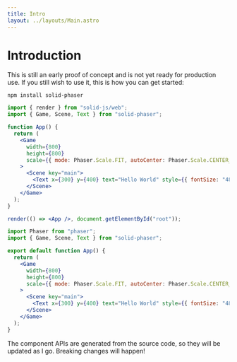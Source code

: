```yaml
---
title: Intro
layout: ../layouts/Main.astro
---
```


# Introduction

This is still an early proof of concept and is not yet ready for production use. If you still wish to use it, this is how you can get started:

```
npm install solid-phaser
```

```jsx
import { render } from "solid-js/web";
import { Game, Scene, Text } from "solid-phaser";

function App() {
  return (
    <Game
      width={800}
      height={800}
      scale={{ mode: Phaser.Scale.FIT, autoCenter: Phaser.Scale.CENTER_BOTH }}
    >
      <Scene key="main">
        <Text x={300} y={400} text="Hello World" style={{ fontSize: "48px" }} />
      </Scene>
    </Game>
  );
}

render(() => <App />, document.getElementById("root"));
```

```jsx codesandbox=solid-phaser|preview
import Phaser from "phaser";
import { Game, Scene, Text } from "solid-phaser";

export default function App() {
  return (
    <Game
      width={800}
      height={800}
      scale={{ mode: Phaser.Scale.FIT, autoCenter: Phaser.Scale.CENTER_BOTH }}
    >
      <Scene key="main">
        <Text x={300} y={400} text="Hello World" style={{ fontSize: "48px" }} />
      </Scene>
    </Game>
  );
}
```

The component APIs are generated from the source code, so they will be updated as I go. Breaking changes will happen!
